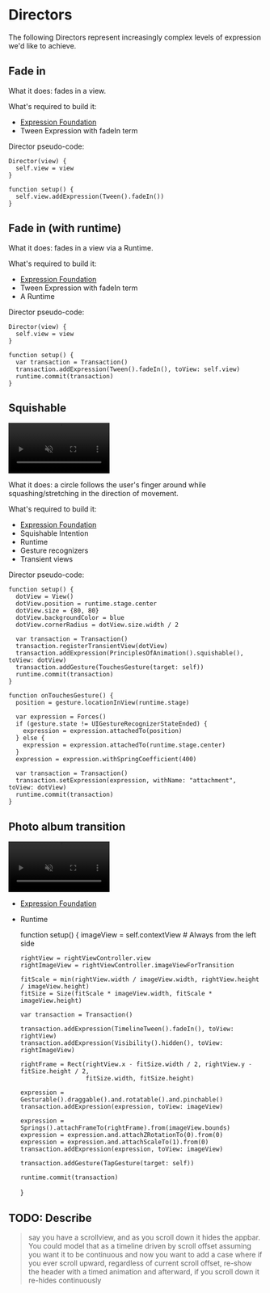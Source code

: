 # Directors

The following Directors represent increasingly complex levels of expression we'd like to achieve.

## Fade in

What it does: fades in a view.

What's required to build it:

- [Expression Foundation](https://material-motion.gitbooks.io/material-motion-team/content/roadmaps/checklist.html#expression-foundation)
- Tween Expression with fadeIn term

Director pseudo-code:

    Director(view) {
      self.view = view
    }

    function setup() {
      self.view.addExpression(Tween().fadeIn())
    }

## Fade in (with runtime)

What it does: fades in a view via a Runtime.

What's required to build it:

- [Expression Foundation](https://material-motion.gitbooks.io/material-motion-team/content/roadmaps/checklist.html#expression-foundation)
- Tween Expression with fadeIn term
- A Runtime

Director pseudo-code:

    Director(view) {
      self.view = view
    }

    function setup() {
      var transaction = Transaction()
      transaction.addExpression(Tween().fadeIn(), toView: self.view)
      runtime.commit(transaction)
    }

## Squishable

<video width="200" muted="" autoplay="yes" loop="" src="../_assets/squash-and-stretch.mp4"></video>

What it does: a circle follows the user's finger around while squashing/stretching in the direction of movement.

What's required to build it:

- [Expression Foundation](https://material-motion.gitbooks.io/material-motion-team/content/roadmaps/checklist.html#expression-foundation)
- Squishable Intention
- Runtime
- Gesture recognizers
- Transient views

Director pseudo-code:

    function setup() {
      dotView = View()
      dotView.position = runtime.stage.center
      dotView.size = {80, 80}
      dotView.backgroundColor = blue
      dotView.cornerRadius = dotView.size.width / 2

      var transaction = Transaction()
      transaction.registerTransientView(dotView)
      transaction.addExpression(PrinciplesOfAnimation().squishable(), toView: dotView)
      transaction.addGesture(TouchesGesture(target: self))
      runtime.commit(transaction)
    }
    
    function onTouchesGesture() {
      position = gesture.locationInView(runtime.stage)

      var expression = Forces()
      if (gesture.state != UIGestureRecognizerStateEnded) {
        expression = expression.attachedTo(position)
      } else {
        expression = expression.attachedTo(runtime.stage.center)
      }
      expression = expression.withSpringCoefficient(400)
      
      var transaction = Transaction()
      transaction.setExpression(expression, withName: "attachment", toView: dotView)
      runtime.commit(transaction)
    }

## Photo album transition

<video width="200" muted="" autoplay="yes" loop="" src="../_assets/photo-album.mp4"></video>

- [Expression Foundation](https://material-motion.gitbooks.io/material-motion-team/content/roadmaps/checklist.html#expression-foundation)
- Runtime

    function setup() {
      imageView = self.contextView # Always from the left side

      rightView = rightViewController.view
      rightImageView = rightViewController.imageViewForTransition

      fitScale = min(rightView.width / imageView.width, rightView.height / imageView.height)
      fitSize = Size(fitScale * imageView.width, fitScale * imageView.height)

      var transaction = Transaction()
      
      transaction.addExpression(TimelineTween().fadeIn(), toView: rightView)
      transaction.addExpression(Visibility().hidden(), toView: rightImageView)

      rightFrame = Rect(rightView.x - fitSize.width / 2, rightView.y - fitSize.height / 2,
                        fitSize.width, fitSize.height)

      expression = Gesturable().draggable().and.rotatable().and.pinchable()
      transaction.addExpression(expression, toView: imageView)
      
      expression = Springs().attachFrameTo(rightFrame).from(imageView.bounds)
      expression = expression.and.attachZRotationTo(0).from(0)
      expression = expression.and.attachScaleTo(1).from(0)
      transaction.addExpression(expression, toView: imageView)
      
      transaction.addGesture(TapGesture(target: self))
      
      runtime.commit(transaction)
    }

## TODO: Describe

> say you have a scrollview, and as you scroll down it hides the appbar. You could model that as a timeline driven by scroll offset assuming you want it to be continuous and now you want to add a case where if you ever scroll upward, regardless of current scroll offset, re-show the header with a timed animation and afterward, if you scroll down it re-hides continuously

